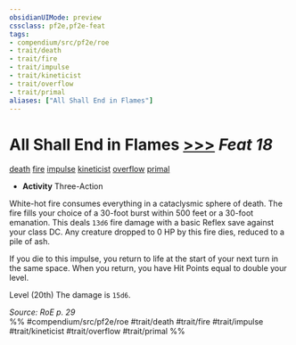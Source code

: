 ```yaml
---
obsidianUIMode: preview
cssclass: pf2e,pf2e-feat
tags:
- compendium/src/pf2e/roe
- trait/death
- trait/fire
- trait/impulse
- trait/kineticist
- trait/overflow
- trait/primal
aliases: ["All Shall End in Flames"]
---
```

# All Shall End in Flames  [>>>](rules/core-rulebook/chapter-9-playing-the-game.md#Actions "Three-Action") *Feat 18*  
[death](rules/traits/death.md "Death Effect Trait")  [fire](rules/traits/fire.md "Fire Energy & Element Trait")  [impulse](rules/traits/impulse-roe.md "Impulse Action & Ability Trait")  [kineticist](rules/traits/kineticist-roe.md "Kineticist Class Trait")  [overflow](rules/traits/overflow-roe.md "Overflow Action & Ability Trait")  [primal](rules/traits/primal.md "Primal Tradition Trait")  

- **Activity** Three-Action

White-hot fire consumes everything in a cataclysmic sphere of death. The fire fills your choice of a 30-foot burst within 500 feet or a 30-foot emanation. This deals `13d6` fire damage with a basic Reflex save against your class DC. Any creature dropped to 0 HP by this fire dies, reduced to a pile of ash.

If you die to this impulse, you return to life at the start of your next turn in the same space. When you return, you have Hit Points equal to double your level.

Level (20th) The damage is `15d6`.

*Source: RoE p. 29*  
%% #compendium/src/pf2e/roe #trait/death #trait/fire #trait/impulse #trait/kineticist #trait/overflow #trait/primal %%